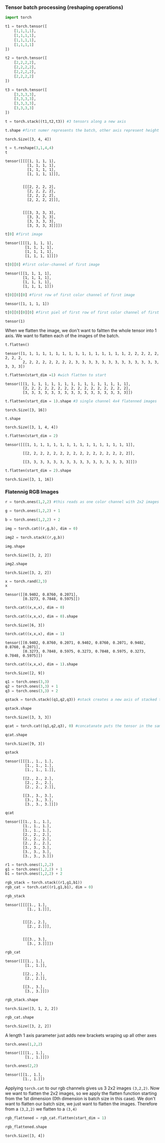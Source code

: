 
### Tensor batch processing (reshaping operations) 


```python
import torch
```


```python
t1 = torch.tensor([
    [1,1,1,1],
    [1,1,1,1],
    [1,1,1,1],
    [1,1,1,1]
])
```


```python
t2 = torch.tensor([
    [2,2,2,2],
    [2,2,2,2],
    [2,2,2,2],
    [2,2,2,2]
])
```


```python
t3 = torch.tensor([
    [3,3,3,3],
    [3,3,3,3],
    [3,3,3,3],
    [3,3,3,3]
])
```


```python
t = torch.stack((t1,t2,t3)) #3 tensors along a new axis
```


```python
t.shape #first numer represents the batch, other axis represent height and width
```




    torch.Size([3, 4, 4])




```python
t = t.reshape(3,1,4,4)
t
```




    tensor([[[[1, 1, 1, 1],
              [1, 1, 1, 1],
              [1, 1, 1, 1],
              [1, 1, 1, 1]]],
    
    
            [[[2, 2, 2, 2],
              [2, 2, 2, 2],
              [2, 2, 2, 2],
              [2, 2, 2, 2]]],
    
    
            [[[3, 3, 3, 3],
              [3, 3, 3, 3],
              [3, 3, 3, 3],
              [3, 3, 3, 3]]]])




```python
t[0] #first image
```




    tensor([[[1, 1, 1, 1],
             [1, 1, 1, 1],
             [1, 1, 1, 1],
             [1, 1, 1, 1]]])




```python
t[0][0] #first color-channel of first image
```




    tensor([[1, 1, 1, 1],
            [1, 1, 1, 1],
            [1, 1, 1, 1],
            [1, 1, 1, 1]])




```python
t[0][0][0] #first row of first color channel of first image
```




    tensor([1, 1, 1, 1])




```python
t[0][0][0][0] #first piel of first row of first color channel of first image
```




    tensor(1)



When we flatten the image, we don't want to faltten the whole tensor into 1 axis. We want to flatten each of the images of the batch.


```python
t.flatten()
```




    tensor([1, 1, 1, 1, 1, 1, 1, 1, 1, 1, 1, 1, 1, 1, 1, 1, 2, 2, 2, 2, 2, 2, 2, 2,
            2, 2, 2, 2, 2, 2, 2, 2, 3, 3, 3, 3, 3, 3, 3, 3, 3, 3, 3, 3, 3, 3, 3, 3])




```python
t.flatten(start_dim =1) #wich flatten to start
```




    tensor([[1, 1, 1, 1, 1, 1, 1, 1, 1, 1, 1, 1, 1, 1, 1, 1],
            [2, 2, 2, 2, 2, 2, 2, 2, 2, 2, 2, 2, 2, 2, 2, 2],
            [3, 3, 3, 3, 3, 3, 3, 3, 3, 3, 3, 3, 3, 3, 3, 3]])




```python
t.flatten(start_dim = 1).shape #3 single channel 4x4 flatenned images
```




    torch.Size([3, 16])




```python
t.shape
```




    torch.Size([3, 1, 4, 4])




```python
t.flatten(start_dim = 2)
```




    tensor([[[1, 1, 1, 1, 1, 1, 1, 1, 1, 1, 1, 1, 1, 1, 1, 1]],
    
            [[2, 2, 2, 2, 2, 2, 2, 2, 2, 2, 2, 2, 2, 2, 2, 2]],
    
            [[3, 3, 3, 3, 3, 3, 3, 3, 3, 3, 3, 3, 3, 3, 3, 3]]])




```python
t.flatten(start_dim = 2).shape
```




    torch.Size([3, 1, 16])



### Flatennig RGB Images



```python
r = torch.ones(1,2,2) #this reads as one color channel with 2x2 images
```


```python
g = torch.ones(1,2,2) + 1
```


```python
b = torch.ones(1,2,2) + 2
```


```python
img = torch.cat((r,g,b), dim = 0)
```


```python
img2 = torch.stack((r,g,b))
```


```python
img.shape
```




    torch.Size([3, 2, 2])




```python
img2.shape
```




    torch.Size([3, 2, 2])




```python
x = torch.rand(2,3)
x
```




    tensor([[0.9402, 0.8760, 0.2071],
            [0.3273, 0.7848, 0.5975]])




```python
torch.cat((x,x,x), dim = 0)
```


```python
torch.cat((x,x,x), dim = 0).shape
```




    torch.Size([6, 3])




```python
torch.cat((x,x,x), dim = 1)
```




    tensor([[0.9402, 0.8760, 0.2071, 0.9402, 0.8760, 0.2071, 0.9402, 0.8760, 0.2071],
            [0.3273, 0.7848, 0.5975, 0.3273, 0.7848, 0.5975, 0.3273, 0.7848, 0.5975]])




```python
torch.cat((x,x,x), dim = 1).shape
```




    torch.Size([2, 9])




```python
q1 = torch.ones(3,3)
q2 = torch.ones(3,3) + 1
q3 = torch.ones(3,3) + 2
```


```python
qstack = torch.stack((q1,q2,q3)) #stack creates a new axis of stacked tensors
```


```python
qstack.shape
```




    torch.Size([3, 3, 3])




```python
qcat = torch.cat((q1,q2,q3), 0) #concatanate puts the tensor in the same axis
```


```python
qcat.shape
```




    torch.Size([9, 3])




```python
qstack 
```




    tensor([[[1., 1., 1.],
             [1., 1., 1.],
             [1., 1., 1.]],
    
            [[2., 2., 2.],
             [2., 2., 2.],
             [2., 2., 2.]],
    
            [[3., 3., 3.],
             [3., 3., 3.],
             [3., 3., 3.]]])




```python
qcat
```




    tensor([[1., 1., 1.],
            [1., 1., 1.],
            [1., 1., 1.],
            [2., 2., 2.],
            [2., 2., 2.],
            [2., 2., 2.],
            [3., 3., 3.],
            [3., 3., 3.],
            [3., 3., 3.]])




```python
r1 = torch.ones(1,2,2)
g1 = torch.ones(1,2,2) + 1
b1 = torch.ones(1,2,2) + 2
```


```python
rgb_stack = torch.stack((r1,g1,b1))
rgb_cat = torch.cat((r1,g1,b1), dim = 0)
```


```python
rgb_stack 
```




    tensor([[[[1., 1.],
              [1., 1.]]],
    
    
            [[[2., 2.],
              [2., 2.]]],
    
    
            [[[3., 3.],
              [3., 3.]]]])




```python
rgb_cat
```




    tensor([[[1., 1.],
             [1., 1.]],
    
            [[2., 2.],
             [2., 2.]],
    
            [[3., 3.],
             [3., 3.]]])




```python
rgb_stack.shape
```




    torch.Size([3, 1, 2, 2])




```python
rgb_cat.shape
```




    torch.Size([3, 2, 2])



A length 1 axis parameter just adds new brackets wraping up all other axes


```python
torch.ones(1,2,2)
```




    tensor([[[1., 1.],
             [1., 1.]]])




```python
torch.ones(2,2)
```




    tensor([[1., 1.],
            [1., 1.]])



Applying `torch.cat` to our rgb channels gives us 3 2x2 images `(3,2,2)`. Now we want to flatten the 2x2 images, so we apply the flatten function starting from the 1st dimension (0th dimension is batch size in this case). We don't want to flatten our batch size, we just want to flatten the images. Therefore from a `(3,2,2)` we flatten to a `(3,4)`


```python
rgb_flattened = rgb_cat.flatten(start_dim = 1)
```


```python
rgb_flattened.shape
```




    torch.Size([3, 4])


